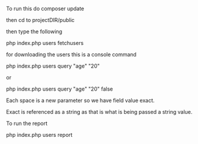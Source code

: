 To run this do composer update

then cd to projectDIR/public

then type the following

php index.php users fetchusers

for downloading the users this is a console command

php index.php users query "age" "20"

or 

php index.php users query "age" "20" false

Each space is a new parameter so we have field value exact. 

Exact is referenced as a string as that is what is being passed a string value.

To run the report

php index.php users report



